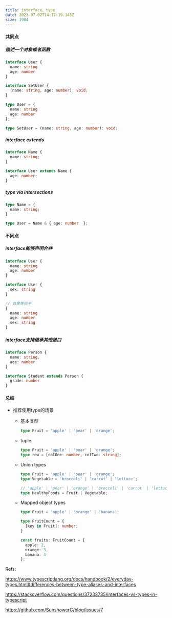 ```yaml
---
title: interface、type
date: 2023-07-02T14:17:19.145Z
size: 1984
---
```

#### 共同点

##### 描述一个对象或者函数

```typescript
interface User {
  name: string
  age: number
}

interface SetUser {
  (name: string, age: number): void;
}
```

```typescript
type User = {
  name: string
  age: number
};

type SetUser = (name: string, age: number): void;
```

##### interface extends

```typescript
interface Name { 
  name: string; 
}

interface User extends Name { 
  age: number; 
}
```

##### type via intersections

```typescript
type Name = { 
  name: string; 
}

type User = Name & { age: number  };
```

#### 不同点

##### interface能够声明合并

```typescript
interface User {
  name: string
  age: number
}

interface User {
  sex: string
}

// 效果等同于 
{
  name: string
  age: number
  sex: string 
}
```

##### interface支持继承其他接口
```ts
interface Person {
  name: string,
  age: number
}

interface Student extends Person {
  grade: number
}

```

#### 总结

- 推荐使用type的场景

  - 基本类型

    ```typescript
    type Fruit = 'apple' | 'pear' | 'orange';
    ```

  - tuple

     ```typescript
     type Fruit = 'apple' | 'pear' | 'orange';
     type row = [colOne: number, colTwo: string];
     ```
  
  - Union types
  
    ```typescript
    type Fruit = 'apple' | 'pear' | 'orange';
    type Vegetable = 'broccoli' | 'carrot' | 'lettuce';
    
    // 'apple' | 'pear' | 'orange' | 'broccoli' | 'carrot' | 'lettuce';
    type HealthyFoods = Fruit | Vegetable;
    ```
  
  - Mapped object types
  
    ```typescript
    type Fruit = 'apple' | 'orange' | 'banana';
    
    type FruitCount = {
      [key in Fruit]: number;
    }
    
    const fruits: FruitCount = {
      apple: 2,
      orange: 3,
      banana: 4
    };
    ```
  
    

Refs:

https://www.typescriptlang.org/docs/handbook/2/everyday-types.html#differences-between-type-aliases-and-interfaces

https://stackoverflow.com/questions/37233735/interfaces-vs-types-in-typescript

https://github.com/SunshowerC/blog/issues/7
